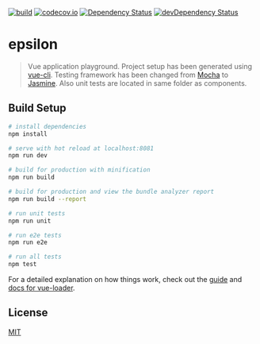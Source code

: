 [![build][travis-image]][travis-url]
[![codecov.io][codecov-image]][codecov-url]
[![Dependency Status][david-image]][david-url]
[![devDependency Status][david-dev-image]][david-dev-url]

[travis-image]: https://travis-ci.org/jojanper/epsilon.svg?branch=master
[travis-url]: https://travis-ci.org/jojanper/epsilon
[codecov-image]: https://codecov.io/gh/jojanper/epsilon/coverage.svg?branch=master
[codecov-url]: https://codecov.io/gh/jojanper/epsilon?branch=master
[david-image]: https://david-dm.org/jojanper/esilon.svg
[david-url]: https://david-dm.org/jojanper/epsilon
[david-dev-image]: https://david-dm.org/jojanper/epsilon/dev-status.svg
[david-dev-url]: https://david-dm.org/jojanper/epsilon#info=devDependencies

# epsilon

> Vue application playground. Project setup has been generated using [vue-cli](https://github.com/vuejs/vue-cli). Testing framework has been changed from
[Mocha](https://github.com/mochajs/mocha) to [Jasmine](https://github.com/jasmine/jasmine).
Also unit tests are located in same folder as components.

## Build Setup

``` bash
# install dependencies
npm install

# serve with hot reload at localhost:8081
npm run dev

# build for production with minification
npm run build

# build for production and view the bundle analyzer report
npm run build --report

# run unit tests
npm run unit

# run e2e tests
npm run e2e

# run all tests
npm test
```

For a detailed explanation on how things work, check out the [guide](http://vuejs-templates.github.io/webpack/) and [docs for vue-loader](http://vuejs.github.io/vue-loader).

## License

[MIT](/LICENSE)
